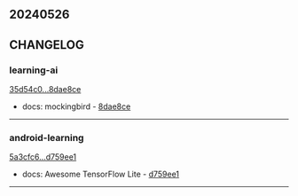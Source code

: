 ## 20240526

## CHANGELOG

### learning-ai

[35d54c0...8dae8ce](https://github.com/zhbhun/learning-ai/compare/35d54c0...8dae8ce)

* docs: mockingbird - [8dae8ce](https://github.com/zhbhun/learning-ai/commit/8dae8ceffff76f16e4f4b4489dfd86ab7c58b901)

---

### android-learning

[5a3cfc6...d759ee1](https://github.com/zhbhun/android-learning/compare/5a3cfc6...d759ee1)

* docs: Awesome TensorFlow Lite - [d759ee1](https://github.com/zhbhun/android-learning/commit/d759ee1abcf764f839da8f7eb9a06cd8012ead12)

---

